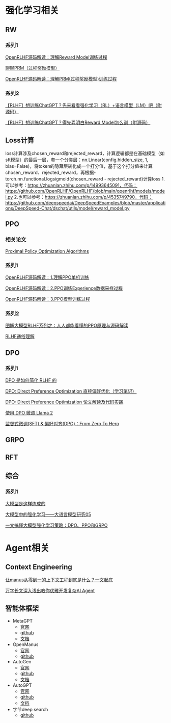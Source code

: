 # 强化学习相关
## RW

### 系列1
[OpenRLHF源码解读：理解Reward Model训练过程](https://zhuanlan.zhihu.com/p/14993645091)

[聊聊PRM（过程奖励模型）](https://zhuanlan.zhihu.com/p/15540962086)

[OpenRLHF源码解读：理解PRM(过程奖励模型)训练过程](https://zhuanlan.zhihu.com/p/16027048017)

### 系列2
[【RLHF】想训练ChatGPT？先来看看强化学习（RL）+语言模型（LM）吧（附源码）](https://zhuanlan.zhihu.com/p/606328992)

[【RLHF】想训练ChatGPT？得先弄明白Reward Model怎么训（附源码）](https://zhuanlan.zhihu.com/p/595579042)

## Loss计算
loss计算涉及chosen_reward和rejected_reward，计算逻辑都是在基础模型（如sft模型）的最后一层，套一个分类层：nn.Linear(config.hidden_size, 1, bias=False)，将token的隐藏层转化成一个打分值，基于这个打分值来计算chosen_reward、rejected_reward，再根据-torch.nn.functional.logsigmoid(chosen_reward - rejected_reward)计算loss
1.可以参考：https://zhuanlan.zhihu.com/p/14993645091，代码：https://github.com/OpenRLHF/OpenRLHF/blob/main/openrlhf/models/model.py
2.也可以参考：https://zhuanlan.zhihu.com/p/4535749790，代码：https://github.com/deepspeedai/DeepSpeedExamples/blob/master/applications/DeepSpeed-Chat/dschat/utils/model/reward_model.py

## PPO

### 相关论文
[Proximal Policy Optimization Algorithms](https://arxiv.org/pdf/1707.06347)
### 系列1
[OpenRLHF源码解读：1.理解PPO单机训练](https://zhuanlan.zhihu.com/p/13043187674)

[OpenRLHF源码解读：2.PPO训练Experience数据采样过程](https://zhuanlan.zhihu.com/p/14569025663)

[OpenRLHF源码解读：3.PPO模型训练过程](https://zhuanlan.zhihu.com/p/14813158239)

### 系列2
[图解大模型RLHF系列之：人人都能看懂的PPO原理与源码解读](https://zhuanlan.zhihu.com/p/677607581)

[RLHF通俗理解](https://zhuanlan.zhihu.com/p/685261886)

## DPO

### 系列1
[DPO 是如何简化 RLHF 的](https://zhuanlan.zhihu.com/p/671780768)

[DPO: Direct Preference Optimization 直接偏好优化（学习笔记）](https://www.cnblogs.com/lemonzhang/p/17910358.html)

[DPO: Direct Preference Optimization 论文解读及代码实践](https://zhuanlan.zhihu.com/p/642569664)

[使用 DPO 微调 Llama 2](https://huggingface.co/blog/zh/dpo-trl)

[监督式微调(SFT) & 偏好对齐(DPO)：From Zero To Hero](https://zhuanlan.zhihu.com/p/715250294)

## GRPO

## RFT

## 综合
### 系列1
[大模型是这样炼成的](https://mp.weixin.qq.com/s/D6gtKpNm9PP-NCm2PdUFlg)

[大模型中的强化学习——大语言模型研究05](https://limoncc.com/post/c0a3be9c86b2b4cd/)

[一文搞懂大模型强化学习策略：DPO、PPO和GRPO](https://mp.weixin.qq.com/s/JKpkgGHqyAVG95sGC1JFDQ)

# Agent相关

## Context Engineering
[让manus从零到一的上下文工程到底是什么？一文起底](https://mp.weixin.qq.com/s/olCKdXCNKuu1nnjaUWHFvA)

[万字长文深入浅出教你优雅开发复杂AI Agent](https://mp.weixin.qq.com/s/eon4MCCErRWLT7GxSoR70g?poc_token=HGFff2ij1drPeQOv1I219g43eOnLonQtjC60hJI9)

## 智能体框架
- MetaGPT
  - [官网](https://www.deepwisdom.ai/)
  - [github](https://github.com/FoundationAgents/MetaGPT)
  - [文档](https://docs.deepwisdom.ai/main/zh/)
- OpenManus
  - [官网](https://openmanus.org/)
  - [github](https://github.com/FoundationAgents/OpenManus)
- AutoGen
  - [官网](https://microsoft.github.io/autogen/stable/)
  - [github](https://github.com/microsoft/autogen)
  - [文档](https://microsoft.github.io/autogen/0.2/docs/Getting-Started/)
- AutoGPT
  - [官网](https://autogpt.net/)
  - [github](https://github.com/Significant-Gravitas/AutoGPT)
  - [文档](https://docs.agpt.co/)
- 字节deep search
  - [github](https://github.com/volcengine/ai-app-lab/tree/main/demohouse/deep_search_mcp/backend)


